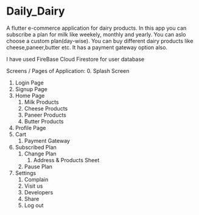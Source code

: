 # Daily_Dairy

A flutter e-commerce application for dairy products.
In this app you can subscribe a plan for milk like weekely, monthly and yearly. You can aslo choose a custom plan(day-wise). You can buy different dairy products like cheese,paneer,butter etc. It has a payment gateway option also.

I have used FireBase Cloud Firestore for user database

Screens / Pages of Application:
0. Splash Screen
1. Login Page
2. Signup Page
3. Home Page
    1. Milk Products
    1. Cheese Products
    1. Paneer Products
    1. Butter Products
4. Profile Page
5. Cart
    1. Payment Gateway
6. Subscribed Plan
    1. Change Plan
        1. Address & Products Sheet
    2. Pause Plan
7. Settings
    1. Complain
    2. Visit us
    3. Developers
    4. Share
    5. Log out

